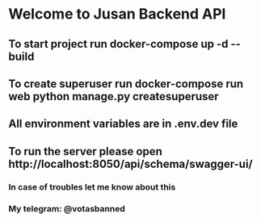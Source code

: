 # Welcome to Jusan Backend API

## To start project run docker-compose up -d --build
## To create superuser run docker-compose run web python manage.py createsuperuser

## All environment variables are in .env.dev file

## To run the server please open http://localhost:8050/api/schema/swagger-ui/

### In case of troubles let me know about this
### My telegram: @votasbanned
